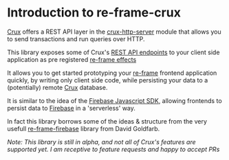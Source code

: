 # Introduction to re-frame-crux

[Crux](https://opencrux.com/main/index.html) offers a REST API layer in the [crux-http-server](https://opencrux.com/reference/http.html) module that allows you to send transactions and run queries over HTTP.

This library exposes some of Crux's [REST API endpoints](https://opencrux.com/reference/http.html#rest-api) to your client side application as pre registered [re-frame effects](http://day8.github.io/re-frame/a-loop/#3rd-domino-effect-handling)

It allows you to get started prototyping your [re-frame](https://github.com/day8/re-frame/) frontend application quickly, by writing only client side code, while persisting your data to a (potentially) remote [Crux](https://opencrux.com/main/index.html) database. 

It is similar to the idea of the [Firebase Javascript SDK](https://firebase.google.com/docs/reference/js), allowing frontends to persist data to [Firebase](https://firebase.google.com/) in a 'serverless' way.

In fact this library borrows some of the ideas & structure from the very usefull [re-frame-firebase](https://github.com/deg/re-frame-firebase) library from David Goldfarb.

_Note: This library is still in alpha, and not all of Crux's features are supported yet. I am receptive to feature requests and happy to accept PRs_
